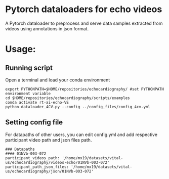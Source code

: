 # Pytorch dataloaders for echo videos

A Pytorch dataloader to preprocess and serve data samples extracted from videos using annotations in json format.

# Usage:
## Running script
Open a terminal and load your conda environment 
```
export PYTHONPATH=$HOME/repositories/echocardiography/ #set PYTHONPATH environment variable
cd $HOME/repositories/echocardiography/scripts/examples
conda activate rt-ai-echo-VE 
python dataloader_4CV.py --config ../config_files/config_4cv.yml
```

## Setting config file 
For datapaths of other users, you can edit config.yml and add respective participant video path and json files path. 
``` 
### Datapaths
#### 01NVb-003-072
participant_videos_path: '/home/mx19/datasets/vital-us/echocardiography/videos-echo/01NVb-003-072'
participant_path_json_files: '/home/mx19/datasets/vital-us/echocardiography/json/01NVb-003-072'
```